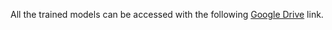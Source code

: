 All the trained models can be accessed with the following [Google Drive](https://drive.google.com/drive/folders/1Nh59WegzwicXVUVVF66ejLYZxN8DkIjd?usp=sharing) link.
